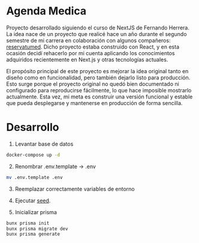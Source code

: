 # Agenda Medica
Proyecto desarrollado siguiendo el curso de NextJS de Fernando Herrera. La idea nace de un proyecto que realicé hace un año durante el segundo semestre de mi carrera en colaboración con algunos compañeros: [reservatumed](https://github.com/vcntttt/citas-medicas-react). Dicho proyecto estaba construido con React, y en esta ocasión decidí rehacerlo por mi cuenta aplicando los conocimientos adquiridos recientemente en Next.js y otras tecnologías actuales.

El propósito principal de este proyecto es mejorar la idea original tanto en diseño como en funcionalidad, pero también dejarlo listo para producción. Esto surge porque el proyecto original no quedó bien documentado ni configurado para reproducirse fácilmente, lo que hace imposible mostrarlo actualmente. Esta vez, mi meta es construir una versión funcional y estable que pueda desplegarse y mantenerse en producción de forma sencilla.

# Desarrollo

1. Levantar base de datos

```bash
docker-compose up -d
```

2. Renombrar .env.template -> .env
```bash
mv .env.template .env
```
3. Reemplazar correctamente variables de entorno

4. Ejecutar [seed](http://localhost:3000/api/seed).

5. Inicializar prisma
```bash
bunx prisma init
bunx prisma migrate dev
bunx prisma generate
```
